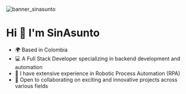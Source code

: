 ![banner_sinasunto](https://github.com/user-attachments/assets/4e8ba0c4-9ee3-45bd-8f22-1c2351d0199c)

Hi 👋 I'm SinAsunto
==========================

* 🌍 Based in Colombia
* 💻 A Full Stack Developer specializing in backend development and automation
* 🤖 I have extensive experience in Robotic Process Automation (RPA)
* 🤝 Open to collaborating on exciting and innovative projects across various fields
